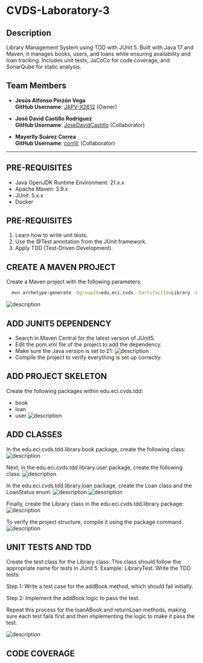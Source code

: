 # CVDS-Laboratory-3

## Description

Library Management System using TDD with JUnit 5. Built with Java 17 and Maven, it manages books, users, and loans while ensuring availability and loan tracking. Includes unit tests, JaCoCo for code coverage, and SonarQube for static analysis.

## **Team Members**

- **Jesús Alfonso Pinzón Vega**  
  **GitHub Username**: [JAPV-X2612](https://github.com/JAPV-X2612) (Owner)  

- **José David Castillo Rodríguez**  
  **GitHub Username**: [JoseDavidCastillo](https://github.com/JoseDavidCastillo) (Collaborator)  

- **Mayerlly Suárez Correa**  
  **GitHub Username**: [corrllr](https://github.com/corrllr) (Collaborator)  

---
## PRE-REQUISITES
  - Java OpenJDK Runtime Environment: 21.x.x
  - Apache Maven: 3.9.x
  - JUnit: 5.x.x
  - Docker

## PRE-REQUISITES
  1. Learn how to write unit tests.
  2. Use the @Test annotation from the JUnit framework.
  3. Apply TDD (Test-Driven Development).

## CREATE A MAVEN PROJECT
  Create a Maven project with the following parameters:
  ```bash
    mvn archetype:generate -DgroupId=edu.eci.cvds -DartifactId=Library -Dpackage=edu.eci.cvds.tdd -DarchetypeArtifactId=maven-archetype-quickstart -DinteractiveMode=false
  ```
  ![description](assets/creating_new_project.png)
## ADD JUNIT5 DEPENDENCY
  - Search in Maven Central for the latest version of JUnit5.
  - Edit the pom.xml file of the project to add the dependency.
  - Make sure the Java version is set to 21:
  ![description](assets/project_pom.png)
  - Compile the project to verify everything is set up correctly.

## ADD PROJECT SKELETON
  Create the following packages within edu.eci.cvds.tdd:
  - book
  - loan
  - user
  ![description](assets/tree_init.png)

## ADD CLASSES
  In the edu.eci.cvds.tdd.library.book package, create the following class:
  ![description](assets/book_class.png)

  Next, in the edu.eci.cvds.tdd.library.user package, create the following class:
  ![description](assets/user_class.png) 

  In the edu.eci.cvds.tdd.library.loan package, create the Loan class and the LoanStatus enum:
  ![description](assets/loan_class.png)
  ![description](assets/loan_status_class.png)

  Finally, create the Library class in the edu.eci.cvds.tdd.library package:
  ![description](assets/library_class.png)

  To verify the project structure, compile it using the package command.
  ![description](assets/library_package.png)

## UNIT TESTS AND TDD
  Create the test class for the Library class. This class should follow the appropriate name for tests in JUnit 5. Example: LibraryTest.
  Write the TDD tests:

  Step 1: Write a test case for the addBook method, which should fail initially.

  Step 2: Implement the addBook logic to pass the test.

  Repeat this process for the loanABook and returnLoan methods, making sure each test fails first and then implementing the logic to make it pass the test.

  ![description](assets/project_directories.png)

## CODE COVERAGE
 
